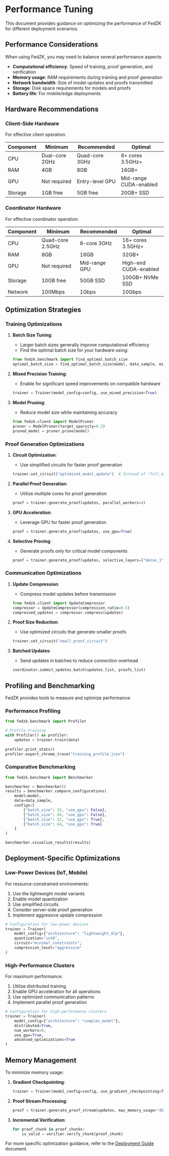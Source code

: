 # Performance Tuning

This document provides guidance on optimizing the performance of FedZK for different deployment scenarios.

## Performance Considerations

When using FedZK, you may need to balance several performance aspects:

- **Computational efficiency**: Speed of training, proof generation, and verification
- **Memory usage**: RAM requirements during training and proof generation
- **Network bandwidth**: Size of model updates and proofs transmitted
- **Storage**: Disk space requirements for models and proofs
- **Battery life**: For mobile/edge deployments

## Hardware Recommendations

### Client-Side Hardware

For effective client operation:

| Component | Minimum | Recommended | Optimal |
|-----------|---------|-------------|---------|
| CPU | Dual-core 2GHz | Quad-core 3GHz | 8+ cores 3.5GHz+ |
| RAM | 4GB | 8GB | 16GB+ |
| GPU | Not required | Entry-level GPU | Mid-range CUDA-enabled |
| Storage | 1GB free | 5GB free | 20GB+ SSD |

### Coordinator Hardware

For effective coordinator operation:

| Component | Minimum | Recommended | Optimal |
|-----------|---------|-------------|---------|
| CPU | Quad-core 2.5GHz | 8-core 3GHz | 16+ cores 3.5GHz+ |
| RAM | 8GB | 16GB | 32GB+ |
| GPU | Not required | Mid-range GPU | High-end CUDA-enabled |
| Storage | 10GB free | 50GB SSD | 100GB+ NVMe SSD |
| Network | 100Mbps | 1Gbps | 10Gbps |

## Optimization Strategies

### Training Optimizations

1. **Batch Size Tuning**:
   - Larger batch sizes generally improve computational efficiency
   - Find the optimal batch size for your hardware using:
   ```python
   from fedzk.benchmark import find_optimal_batch_size
   optimal_batch_size = find_optimal_batch_size(model, data_sample, min_size=16, max_size=256)
   ```

2. **Mixed Precision Training**:
   - Enable for significant speed improvements on compatible hardware
   ```python
   trainer = Trainer(model_config=config, use_mixed_precision=True)
   ```

3. **Model Pruning**:
   - Reduce model size while maintaining accuracy
   ```python
   from fedzk.client import ModelPruner
   pruner = ModelPruner(target_sparsity=0.3)
   pruned_model = pruner.prune(model)
   ```

### Proof Generation Optimizations

1. **Circuit Optimization**:
   - Use simplified circuits for faster proof generation
   ```python
   trainer.set_circuit("optimized_model_update")  # Instead of "full_model_update"
   ```

2. **Parallel Proof Generation**:
   - Utilize multiple cores for proof generation
   ```python
   proof = trainer.generate_proof(updates, parallel_workers=4)
   ```

3. **GPU Acceleration**:
   - Leverage GPU for faster proof generation
   ```python
   proof = trainer.generate_proof(updates, use_gpu=True)
   ```

4. **Selective Proving**:
   - Generate proofs only for critical model components
   ```python
   proof = trainer.generate_proof(updates, selective_layers=["dense_1", "dense_2"])
   ```

### Communication Optimizations

1. **Update Compression**:
   - Compress model updates before transmission
   ```python
   from fedzk.client import UpdateCompressor
   compressor = UpdateCompressor(compression_ratio=0.5)
   compressed_updates = compressor.compress(updates)
   ```

2. **Proof Size Reduction**:
   - Use optimized circuits that generate smaller proofs
   ```python
   trainer.set_circuit("small_proof_circuit")
   ```

3. **Batched Updates**:
   - Send updates in batches to reduce connection overhead
   ```python
   coordinator.submit_updates_batch(updates_list, proofs_list)
   ```

## Profiling and Benchmarking

FedZK provides tools to measure and optimize performance:

### Performance Profiling

```python
from fedzk.benchmark import Profiler

# Profile training
with Profiler() as profiler:
    updates = trainer.train(data)
    
profiler.print_stats()
profiler.export_chrome_trace("training_profile.json")
```

### Comparative Benchmarking

```python
from fedzk.benchmark import Benchmarker

benchmarker = Benchmarker()
results = benchmarker.compare_configurations(
    model=model,
    data=data_sample,
    configs=[
        {"batch_size": 32, "use_gpu": False},
        {"batch_size": 64, "use_gpu": False},
        {"batch_size": 32, "use_gpu": True},
        {"batch_size": 64, "use_gpu": True}
    ]
)

benchmarker.visualize_results(results)
```

## Deployment-Specific Optimizations

### Low-Power Devices (IoT, Mobile)

For resource-constrained environments:

1. Use the lightweight model variants
2. Enable model quantization
3. Use simplified circuits
4. Consider server-side proof generation
5. Implement aggressive update compression

```python
# Configuration for low-power devices
trainer = Trainer(
    model_config={"architecture": "lightweight_mlp"},
    quantization="int8",
    circuit="minimal_constraints",
    compression_level="aggressive"
)
```

### High-Performance Clusters

For maximum performance:

1. Utilize distributed training
2. Enable GPU acceleration for all operations
3. Use optimized communication patterns
4. Implement parallel proof generation

```python
# Configuration for high-performance clusters
trainer = Trainer(
    model_config={"architecture": "complex_model"},
    distributed=True,
    num_workers=8,
    use_gpu=True,
    advanced_optimizations=True
)
```

## Memory Management

To minimize memory usage:

1. **Gradient Checkpointing**:
   ```python
   trainer = Trainer(model_config=config, use_gradient_checkpointing=True)
   ```

2. **Proof Stream Processing**:
   ```python
   proof = trainer.generate_proof_stream(updates, max_memory_usage="4G")
   ```

3. **Incremental Verification**:
   ```python
   for proof_chunk in proof_chunks:
       is_valid = verifier.verify_chunk(proof_chunk)
   ```

For more specific optimization guidance, refer to the [Deployment Guide](deployment_guide.md) document. 